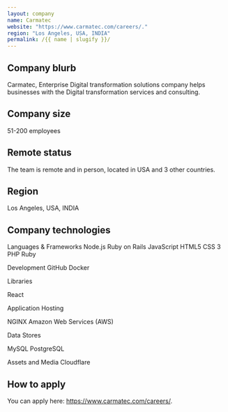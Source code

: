```yaml
---
layout: company
name: Carmatec
website: "https://www.carmatec.com/careers/."
region: "Los Angeles, USA, INDIA"
permalink: /{{ name | slugify }}/
---
```


## Company blurb
Carmatec, Enterprise Digital transformation solutions company helps businesses with the Digital transformation services and consulting.

## Company size

51-200 employees

## Remote status

The team is remote and in person, located in USA and 3 other countries.

## Region

Los Angeles, USA, INDIA

## Company technologies

Languages & Frameworks
Node.js
Ruby on Rails
JavaScript
HTML5
CSS 3
PHP
Ruby

Development
GitHub
Docker

Libraries

React

Application Hosting

NGINX
Amazon Web Services (AWS)

Data Stores

MySQL
PostgreSQL

Assets and Media
Cloudflare

## How to apply

You can apply here: https://www.carmatec.com/careers/.